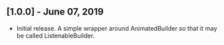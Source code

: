 ## [1.0.0] - June 07, 2019

* Initial release.  A simple wrapper around AnimatedBuilder so that it may be called ListenableBuilder.
